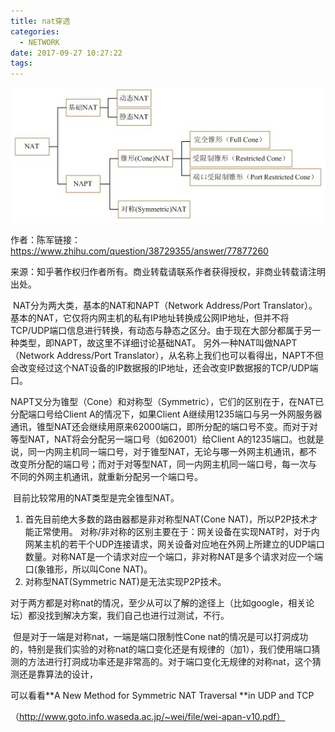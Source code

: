 ```yaml
---
title: nat穿透
categories:
  - NETWORK
date: 2017-09-27 10:27:22
tags:
---
```




![](nat分类.png)



作者：陈军链接：https://www.zhihu.com/question/38729355/answer/77877260

来源：知乎著作权归作者所有。商业转载请联系作者获得授权，非商业转载请注明出处。      



​	NAT分为两大类，基本的NAT和NAPT（Network Address/Port Translator）。 
基本的NAT，它仅将内网主机的私有IP地址转换成公网IP地址，但并不将TCP/UDP端口信息进行转换，有动态与静态之区分。由于现在大部分都属于另一种类型，即NAPT，故这里不详细讨论基础NAT。 另外一种NAT叫做NAPT（Network Address/Port Translator），从名称上我们也可以看得出，NAPT不但会改变经过这个NAT设备的IP数据报的IP地址，还会改变IP数据报的TCP/UDP端口。

​      NAPT又分为锥型（Cone）和对称型（Symmetric），它们的区别在于，在NAT已分配端口号给Client A的情况下，如果Client A继续用1235端口与另一外网服务器通讯，锥型NAT还会继续用原来62000端口，即所分配的端口号不变。而对于对等型NAT，NAT将会分配另一端口号（如62001）给Client A的1235端口。也就是说，同一内网主机同一端口号，对于锥型NAT，无论与哪一外网主机通讯，都不改变所分配的端口号；而对于对等型NAT，同一内网主机同一端口号，每一次与不同的外网主机通讯，就重新分配另一个端口号。 

​    目前比较常用的NAT类型是完全锥型NAT。

1. 首先目前绝大多数的路由器都是非对称型NAT(Cone NAT)，所以P2P技术才能正常使用。 对称/非对称的区别主要在于：网关设备在实现NAT时，对于内网某主机的若干个UDP连接请求，网关设备对应地在外网上所建立的UDP端口数量。对称NAT是一个请求对应一个端口，非对称NAT是多个请求对应一个端口(象锥形，所以叫Cone NAT)。
2. 对称型NAT(Symmetric NAT)是无法实现P2P技术。 



​	对于两方都是对称nat的情况，至少从可以了解的途径上（比如google，相关论坛）都没找到解决方案，我们自己也进行过测试，不行。

​	但是对于一端是对称nat，一端是端口限制性Cone nat的情况是可以打洞成功的，特别是我们实验的对称nat的端口变化还是有规律的（加1），我们使用端口猜测的方法进行打洞成功率还是非常高的。对于端口变化无规律的对称nat，这个猜测还是靠算法的设计，

可以看看**A New Method for Symmetric NAT Traversal **in UDP and TCP 

（http://www.goto.info.waseda.ac.jp/~wei/file/wei-apan-v10.pdf）